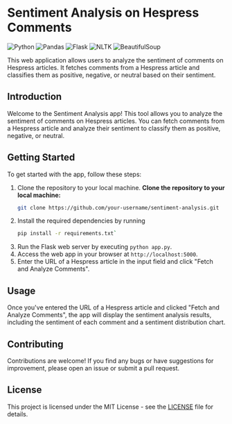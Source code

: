 # Sentiment Analysis on Hespress Comments

![Python](https://img.shields.io/badge/python-%2314354C.svg?style=for-the-badge&logo=python&logoColor=white) ![Pandas](https://img.shields.io/badge/pandas-%23150458.svg?style=for-the-badge&logo=pandas&logoColor=white) ![Flask](https://img.shields.io/badge/flask-%23000.svg?style=for-the-badge&logo=flask&logoColor=white) ![NLTK](https://img.shields.io/badge/nltk-%230078d7.svg?style=for-the-badge&logo=nltk&logoColor=white) ![BeautifulSoup](https://img.shields.io/badge/beautifulsoup-%2314354C.svg?style=for-the-badge&logo=python&logoColor=white)

This web application allows users to analyze the sentiment of comments on Hespress articles. It fetches comments from a Hespress article and classifies them as positive, negative, or neutral based on their sentiment.

## Introduction

Welcome to the Sentiment Analysis app! This tool allows you to analyze the sentiment of comments on Hespress articles. You can fetch comments from a Hespress article and analyze their sentiment to classify them as positive, negative, or neutral.

## Getting Started

To get started with the app, follow these steps:

1. Clone the repository to your local machine.
   **Clone the repository to your local machine:**
   ```bash
   git clone https://github.com/your-username/sentiment-analysis.git
   ```
2. Install the required dependencies by running
   ```bash
   pip install -r requirements.txt`
   ```
4. Run the Flask web server by executing `python app.py`.
5. Access the web app in your browser at `http://localhost:5000`.
6. Enter the URL of a Hespress article in the input field and click "Fetch and Analyze Comments".

## Usage

Once you've entered the URL of a Hespress article and clicked "Fetch and Analyze Comments", the app will display the sentiment analysis results, including the sentiment of each comment and a sentiment distribution chart.

## Contributing

Contributions are welcome! If you find any bugs or have suggestions for improvement, please open an issue or submit a pull request.

## License

This project is licensed under the MIT License - see the [LICENSE](LICENSE) file for details.
